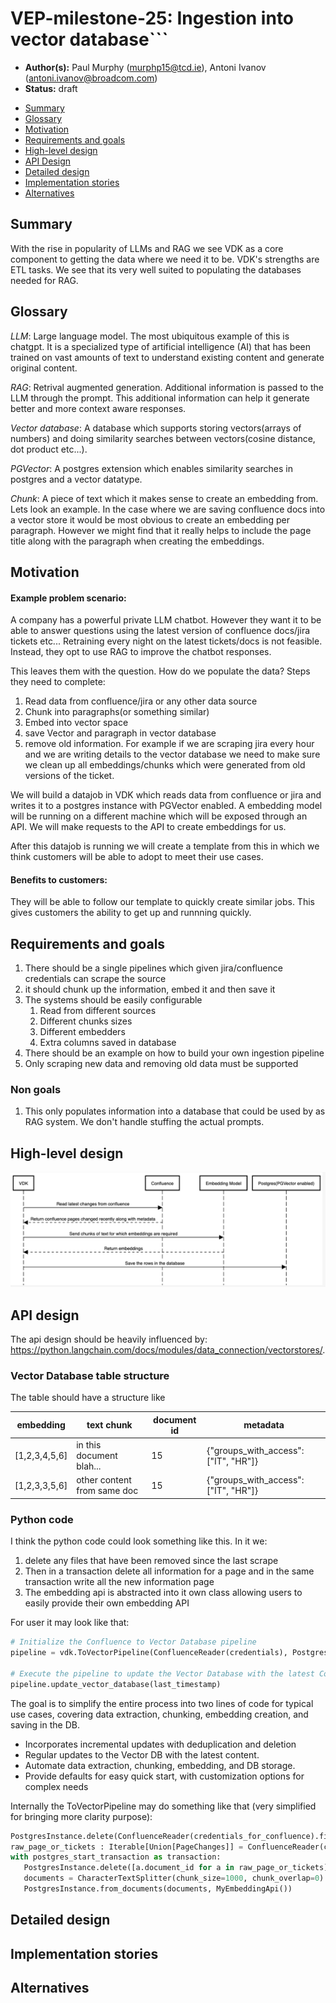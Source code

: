 
# VEP-milestone-25:  Ingestion into vector database```

* **Author(s):** Paul Murphy (murphp15@tcd.ie), Antoni Ivanov (antoni.ivanov@broadcom.com)
* **Status:** draft

- [Summary](#summary)
- [Glossary](#glossary)
- [Motivation](#motivation)
- [Requirements and goals](#requirements-and-goals)
- [High-level design](#high-level-design)
- [API Design](#api-design)
- [Detailed design](#detailed-design)
- [Implementation stories](#implementation-stories)
- [Alternatives](#alternatives)

## Summary

With the rise in popularity of LLMs and RAG we see VDK as a core component to getting the data where we need it to be.
VDK's strengths are ETL tasks. We see that its very well suited to populating the databases needed for RAG.


## Glossary

*LLM*: Large language model. The most ubiquitous example of this is chatgpt. It is a specialized type of artificial intelligence (AI) that has been trained on vast amounts of text to understand existing content and generate original content.

*RAG*: Retrival augmented generation. Additional information is passed to the LLM through the prompt. This additional information can help it generate better and more context aware responses.

*Vector database*: A database which supports storing vectors(arrays of numbers) and doing similarity searches between vectors(cosine distance, dot product etc...).

*PGVector*: A postgres extension which enables similarity searches in postgres and a vector datatype.

*Chunk*: A piece of text which it makes sense to create an embedding from. Lets look an example. In the case where we are saving confluence docs into a vector store it would be most obvious to create an embedding per paragraph.
However we might find that it really helps to include the page title along with the paragraph when creating the embeddings.

## Motivation

#### Example problem scenario:
A company has a powerful private LLM chatbot.
However they want it to be able to answer questions using the latest version of confluence docs/jira tickets etc...
Retraining every night on the latest tickets/docs is not feasible.
Instead, they opt to use RAG to improve the chatbot responses.

This leaves them with the question.
How do we populate the data?
Steps they need to complete:
1. Read data from confluence/jira or any other data source 
2. Chunk into paragraphs(or something similar)
3. Embed into vector space
4. save Vector and paragraph in vector database
5. remove old information. For example if we are scraping jira every hour and we are writing details to the vector database we need to make sure we clean up all embeddings/chunks which were generated from old versions of the ticket.

We will build a datajob in VDK which reads data from confluence or jira and writes it to a postgres instance with PGVector enabled. A embedding model will be running on a different machine which will be exposed through an API.
We will make requests to the API to create embeddings for us.

After this datajob is running we will create a template from this in which we think customers will be able to adopt to meet their use cases.

#### Benefits to customers:
They will be able to follow our template to quickly create similar jobs. This gives customers the ability to get up and runnning quickly.

## Requirements and goals
1. There should be a single pipelines which given jira/confluence credentials can scrape the source
2. it should chunk up the information, embed it and then save it
3. The systems should be easily configurable
   1. Read from different sources
   2. Different chunks sizes
   3. Different embedders
   4. Extra columns saved in database
4. There should be an example on how to build your own ingestion pipeline
5. Only scraping new data and removing old data must be supported


### Non goals
1. This only populates information into a database that could be used by as RAG system. We don't handle stuffing the actual prompts.

## High-level design
![sequence_diagram.png](sequence_diagram.png)

## API design
The api design should be heavily influenced by: https://python.langchain.com/docs/modules/data_connection/vectorstores/.

### Vector Database table structure
The table should have a structure like

| embedding     | text chunk                  | document id | metadata |
|---------------|-----------------------------|------------- |------------- |
| [1,2,3,4,5,6] | in this document blah...    | 15 | {"groups_with_access": ["IT", "HR"]} |
| [1,2,3,3,5,6] | other content from same doc | 15 | {"groups_with_access": ["IT", "HR"]} |


### Python code 

I think the python code could look something like this.
In it we:
1. delete any files that have been removed since the last scrape
2. Then in a transaction delete all information for a page and in the same transaction write all the new information page
3. The embedding api is abstracted into it own class allowing users to easily provide their own embedding API

For user it may look like that: 



```python
# Initialize the Confluence to Vector Database pipeline
pipeline = vdk.ToVectorPipeline(ConfluenceReader(credentials), PostgresInstance, MyEmbeddingApi())

# Execute the pipeline to update the Vector Database with the latest Confluence data
pipeline.update_vector_database(last_timestamp)
```

The goal is to simplify the entire process into two lines of code for typical use cases, covering data extraction, chunking, embedding creation, and saving in the DB.
- Incorporates incremental updates with deduplication and deletion
- Regular updates to the Vector DB with the latest content.
- Automate data extraction, chunking, embedding, and DB storage.
- Provide defaults for easy quick start, with customization options for complex needs

Internally the ToVectorPipeline may do something like that (very simplified for bringing more clarity purpose): 
```python
PostgresInstance.delete(ConfluenceReader(credentials_for_confluence).find_removed_document(last_timestamp))
raw_page_or_tickets : Iterable[Union[PageChanges]] = ConfluenceReader(credentials_for_confluence).load(last_timestamp)
with postgres_start_transaction as transaction:
   PostgresInstance.delete([a.document_id for a in raw_page_or_tickets])
   documents = CharacterTextSplitter(chunk_size=1000, chunk_overlap=0).split_documents(raw_page_or_tickets)
   PostgresInstance.from_documents(documents, MyEmbeddingApi())
```

## Detailed design
<!--
Dig deeper into each component. The section can be as long or as short as necessary.
Consider at least the below topics but you do not need to cover those that are not applicable.

### Capacity Estimation and Constraints
    * Cost of data path: CPU cost per-IO, memory footprint, network footprint.
    * Cost of control plane including cost of APIs, expected timeliness from layers above.
### Availability.
    * For example - is it tolerant to failures, What happens when the service stops working
### Performance.
    * Consider performance of data operations for different types of workloads.
       Consider performance of control operations
    * Consider performance under steady state as well under various pathological scenarios,
       e.g., different failure cases, partitioning, recovery.
    * Performance scalability along different dimensions,
       e.g. #objects, network properties (latency, bandwidth), number of data jobs, processed/ingested data, etc.
### Database data model changes
### Telemetry and monitoring changes (new metrics).
### Configuration changes.
### Upgrade / Downgrade Strategy (especially if it might be breaking change).
  * Data migration plan (it needs to be automated or avoided - we should not require user manual actions.)
### Troubleshooting
  * What are possible failure modes.
    * Detection: How can it be detected via metrics?
    * Mitigations: What can be done to stop the bleeding, especially for already
      running user workloads?
    * Diagnostics: What are the useful log messages and their required logging
      levels that could help debug the issue?
    * Testing: Are there any tests for failure mode? If not, describe why._
### Operability
  * What are the SLIs (Service Level Indicators) an operator can use to determine the health of the system.
  * What are the expected SLOs (Service Level Objectives).
### Test Plan
  * Unit tests are expected. But are end to end test necessary. Do we need to extend vdk-heartbeat ?
  * Are there changes in CICD necessary
### Dependencies
  * On what services the feature depends on ? Are there new (external) dependencies added?
### Security and Permissions
  How is access control handled?
  * Is encryption in transport supported and how is it implemented?
  * What data is sensitive within these components? How is this data secured?
      * In-transit?
      * At rest?
      * Is it logged?
  * What secrets are needed by the components? How are these secrets secured and attained?
-->


## Implementation stories
<!--
Optionally, describe what are the implementation stories. Link to Milestone or initiative in Github is fine
As part of the implementation make sure to include stories covering release/launch plan, promotional activities before the release,
-->

## Alternatives
<!--
Optionally, describe what alternatives has been considered.
Keep it short - if needed link to more detailed research document.
-->
